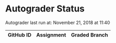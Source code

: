 # Autograder Status
Autograder last run at: November 21, 2018 at 11:40

| GitHub ID | Assignment | Graded Branch |
|-----------|------------|---------------|
